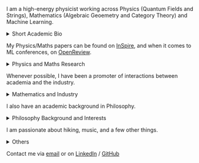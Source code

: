 I am a high-energy physicist working across Physics (Quantum Fields and Strings), Mathematics (Algebraic Geoemetry and Category Theory) and Machine Learning. 


<details>
<summary>Short Academic Bio </summary>

I studied at the University of Zurich/ETHZ (Swiss Federal Institute of Technology), and completed a PhD/DPhil at the Mathematical Institute of the University of Oxford. I have been affiliated with the Perimeter Institute, Durham University, the University of Edinburgh, DESY Hamburg. I am currently visiting the University of Cambridge.

</details>

My Physics/Maths papers can be found on [InSpire](https://inspirehep.net/authors/1712079), and when it comes to ML conferences, on [OpenReview](https://dblp.org/pid/392/9865.html).

<details>
<summary>Physics and Maths Research </summary>

TBC

</details>

Whenever possible, I have been a promoter of interactions between academia and the industry.

<details>
<summary>Mathematics and Industry</summary>

TBC

</details>

I also have an academic background in Philosophy.

<details>
<summary>Philosophy Background and Interests</summary>

TBC

</details>


I am passionate about hiking, music, and a few other things.

<details>


<summary>Others </summary>

TBC

</details>

Contact me via [email](mailto:andrea.e.v.ferrari@gmail.com) or on [LinkedIn](https://www.linkedin.com/in/andreaevferrari/) / [GitHub](https://github.com/andreaevferrari) 
